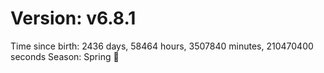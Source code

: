 # Version: v6.8.1
Time since birth: 2436 days, 58464 hours, 3507840 minutes, 210470400 seconds
Season: Spring 🌸
